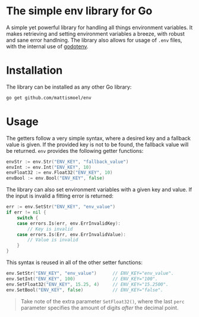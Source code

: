 # The simple env library for Go

A simple yet powerful library for handling all things environment variables.
It makes retrieving and setting environment variables a breeze, with robust
and sane error handlning. The library also allows for usage of `.env` files,
with the internal use of [godotenv](https://github.com/joho/godotenv).

# Installation

The library can be installed as any other Go library:
```bash
go get github.com/mattismoel/env
```

# Usage

The getters follow a very simple syntax, where a desired key and a fallback
value is given. If the provided key is not to be found, the fallback value
will be returned. `env` provides the following getter functions:

```go
envStr := env.Str("ENV_KEY", "fallback_value")
envInt := env.Int("ENV_KEY", 10)
envFloat32 := env.Float32("ENV_KEY", 10)
envBool := env.Bool("ENV_KEY", false)
```

The library can also set environment variables with a given key and value.
If the input is invalid a fitting error is returned:

```go
err := env.SetStr("ENV_KEY", "env_value")
if err != nil {
    switch {
    case errors.Is(err, env.ErrInvalidKey):
        // Key is invalid
    case errors.Is(Err, env.ErrInvalidValue):
        // Value is invalid
    }
}
```

This syntax is reused in all of the other setter functions:
```go
env.SetStr("ENV_KEY", "env_value")      // ENV_KEY="env_value".
env.SetInt("ENV_KEY", 100)              // ENV_KEY="100".
env.SetFloat32("ENV_KEY", 15.25, 4)     // ENV_KEY="15.2500".
env.SetBool("ENV_KEY", false)           // ENV_KEY="false".
```

> Take note of the extra parameter `SetFloat32()`, where the last `perc`
parameter specifies the amount of digits *after* the decimal point.

